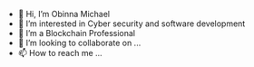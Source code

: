- 👋 Hi, I’m Obinna Michael
- 👀 I’m interested in Cyber security and software development
- 🌱 I’m a Blockchain Professional
- 💞️ I’m looking to collaborate on ...
- 📫 How to reach me ...

<!---
Orifeson/Orifeson is a ✨ special ✨ repository because its `README.md` (this file) appears on your GitHub profile.
You can click the Preview link to take a look at your changes.
--->
